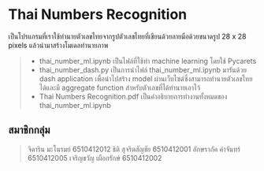 # Thai Numbers Recognition
เป็นโปรแกรมที่เราใช้ทำนายตัวเลขไทยจากรูปตัวเลขไทยที่เขียนด้วยลายมือด้วยขนาดรูป 28 x 28 pixels แล้วนำมาสร้างโมเดลทำนายภาพ
> - thai_number_ml.ipynb เป็นไฟล์ที่ใช้ทำ machine learning โดยใช้ Pycarets
> - thai_number_dash.py เป็นการนำไฟล์ thai_number_ml.ipynb มารันด้วย dash application เพื่อนำไปสร้าง model ผ่านเว็บไซต์ซึ่งสามารถทำนายตัวเลขไทยได้และมี aggregate function สำหรับตัวเลขที่ได้ทำนายเอาไว้
> - Thai Numbers Recognition.pdf เป็นคำอธิบายการทำงานทั้งหมดของ thai_number_ml.ipynb

## สมาชิกกลุ่ม
> จิดาริน มะโนรมย์ 6510412012 
> ธิติ สุจริตสัญชัย 6510412001
> อักษราภัค  คำจันทร์ 6510412005
> เจริญขวัญ เผือกรักษ์ 6510412002
